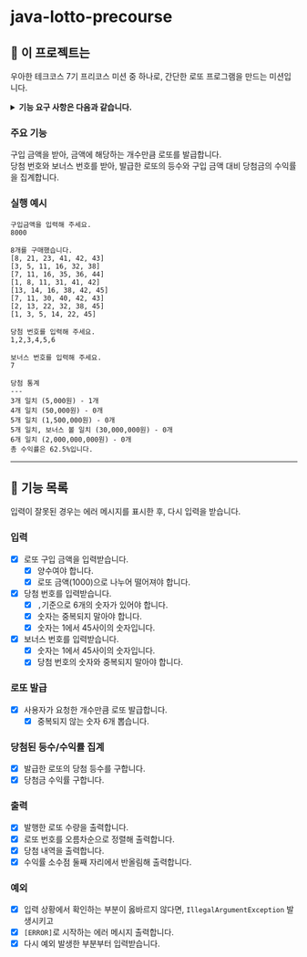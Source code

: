 # java-lotto-precourse

## 🎰 이 프로젝트는

우아한 테크코스 7기 프리코스 미션 중 하나로, 간단한 로또 프로그램을 만드는 미션입니다.<br>

<details>
<summary><strong>기능 요구 사항은 다음과 같습니다.</strong></summary>
<div>
  <ul>
    <li>로또 번호의 숫자 범위는 1~45까지이다.</li>
    <li>1개의 로또는 중복되지 않는 6개의 숫자를 뽑는다</li>
  <li>로또 1장의 가격은 1,000원이다.</li>
  <li>당첨 번호 추첨 시 중복되지 않는 숫자 6개와 보너스 번호 1개를 뽑는다.</li>
  <li>당첨은 1등부터 5등까지 있다. 당첨 기준과 금액은 아래와 같다.</li>
  <ul>
      <li>1등: 6개 번호 일치 / 2,000,000,000원</li>
      <li>2등: 5개 번호 + 보너스 번호 일치 / 30,000,000원</li>
      <li>3등: 5개 번호 일치 / 1,500,000원</li>
      <li>4등: 4개 번호 일치 / 50,000원</li>
      <li>5등: 3개 번호 일치 / 5,000원</li>
  </ul>
  <li>로또 구입 금액을 입력하면, 구입 금액에 해당하는 해당하는만큼 로또를 발행해야 한다.</li>
  <li>당첨 번호와 보너스 번호를 입력받는다.</li>
  <li>사용자가 구매한 로또 번호와 당첨 번호를 비교해 당첨 내역 및 수익률을 출력하고 로또 게임을 종료한다.</li>
  <li>사용자가 잘못된 값을 입력할 경우 IllegalArgumentException 을 발생시키고, [ERROR]로 시작하는 에러 메시지를 출력 후 그 부분부터 입력을 다시 받는다.</li>
  </ul>
</div>
</details>

### 주요 기능

구입 금액을 받아, 금액에 해당하는 개수만큼 로또를 발급합니다.<br>
당첨 번호와 보너스 번호를 받아, 발급한 로또의 등수와 구입 금액 대비 당첨금의 수익률을 집계합니다.<br>

### 실행 예시

```
구입금액을 입력해 주세요.
8000

8개를 구매했습니다.
[8, 21, 23, 41, 42, 43] 
[3, 5, 11, 16, 32, 38] 
[7, 11, 16, 35, 36, 44] 
[1, 8, 11, 31, 41, 42] 
[13, 14, 16, 38, 42, 45] 
[7, 11, 30, 40, 42, 43] 
[2, 13, 22, 32, 38, 45] 
[1, 3, 5, 14, 22, 45]

당첨 번호를 입력해 주세요.
1,2,3,4,5,6

보너스 번호를 입력해 주세요. 
7

당첨 통계
---
3개 일치 (5,000원) - 1개
4개 일치 (50,000원) - 0개
5개 일치 (1,500,000원) - 0개
5개 일치, 보너스 볼 일치 (30,000,000원) - 0개
6개 일치 (2,000,000,000원) - 0개
총 수익률은 62.5%입니다.
```

---

## 🌈 기능 목록

입력이 잘못된 경우는 에러 메시지를 표시한 후, 다시 입력을 받습니다.

### 입력

- [x] 로또 구입 금액을 입력받습니다.
    - [x] 양수여야 합니다.
    - [x] 로또 금액(1000)으로 나누어 떨어져야 합니다.
- [x] 당첨 번호를 입력받습니다.
    - [x] `,`기준으로 6개의 숫자가 있어야 합니다.
    - [x] 숫자는 중복되지 말아야 합니다.
    - [x] 숫자는 1에서 45사이의 숫자입니다.
- [x] 보너스 번호를 입력받습니다.
    - [x] 숫자는 1에서 45사이의 숫자입니다.
    - [x] 당첨 번호의 숫자와 중복되지 말아야 합니다.

### 로또 발급

- [x] 사용자가 요청한 개수만큼 로또 발급합니다.
    - [x] 중복되지 않는 숫자 6개 뽑습니다.

### 당첨된 등수/수익률 집계

- [x] 발급한 로또의 당첨 등수를 구합니다.
- [x] 당첨금 수익률 구합니다.

### 출력

- [x] 발행한 로또 수량을 출력합니다.
- [x] 로또 번호를 오름차순으로 정렬해 출력합니다.
- [x] 당첨 내역을 출력합니다.
- [x] 수익률 소수점 둘째 자리에서 반올림해 출력합니다.

### 예외

- [x] 입력 상황에서 확인하는 부분이 옳바르지 않다면, `IllegalArgumentException` 발생시키고
- [x] `[ERROR]`로 시작하는 에러 메시지 출력합니다.
- [x] 다시 예외 발생한 부분부터 입력받습니다.
